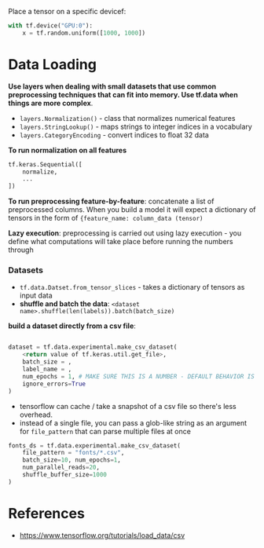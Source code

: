 Place a tensor on a specific devicef:

```python
with tf.device("GPU:0"):
    x = tf.random.uniform([1000, 1000])

```


# Data Loading

**Use layers when dealing with small datasets that use common preprocessing techniques that can fit into memory. Use tf.data when things are more complex**. 

- `layers.Normalization()` - class that normalizes numerical features
- `layers.StringLookup()` - maps strings to integer indices in a vocabulary
- `layers.CategoryEncoding` - convert indices to float 32 data

**To run normalization on all features**
```python
tf.keras.Sequential([
	normalize,
	...
])
```


**To run preprocessing feature-by-feature**: concatenate a list of preprocessed columns. When you build a model it will expect a dictionary of tensors in the form of `{feature_name: column_data (tensor)`

**Lazy execution**: preprocessing is carried out using lazy execution - you define what computations will take place before running the numbers through

### Datasets

- `tf.data.Datset.from_tensor_slices` - takes a dictionary of tensors as input data 
- **shuffle and batch the data**: `<dataset name>.shuffle(len(labels)).batch(batch_size)`

**build a dataset directly from a csv file**:
```python

dataset = tf.data.experimental.make_csv_dataset(
	<return value of tf.keras.util.get_file>,
	batch_size = ,
	label_name = ,
	num_epochs = 1, # MAKE SURE THIS IS A NUMBER - DEFAULT BEHAVIOR IS TO LOOP ENDLESSLY
	ignore_errors=True
)
```

- tensorflow can cache / take a snapshot of a csv file so there's less overhead.
- instead of a single file, you can pass a glob-like string as an argument for `file_pattern` that can parse multiple files at once

```python
fonts_ds = tf.data.experimental.make_csv_dataset(
    file_pattern = "fonts/*.csv",
    batch_size=10, num_epochs=1,
    num_parallel_reads=20,
    shuffle_buffer_size=1000
)
```
# References
- https://www.tensorflow.org/tutorials/load_data/csv